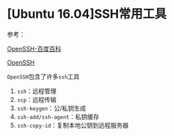
# [Ubuntu 16.04]SSH常用工具

参考：

[OpenSSH-百度百科](https://baike.baidu.com/item/OpenSSH/1137789?fr=aladdin)

[OpenSSH](http://www.openssh.com/)

`OpenSSH`包含了许多`ssh`工具

1. `ssh`：远程管理
2. `scp`：远程传输
3. `ssh-keygen`：公/私钥生成
4. `ssh-add/ssh-agent`：私钥缓存
5. `ssh-copy-id`：复制本地公钥到远程服务器
